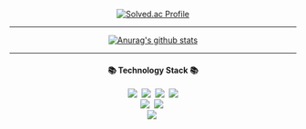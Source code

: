<div align=center>
  
  [![Solved.ac Profile](http://mazassumnida.wtf/api/v2/generate_badge?boj=qkrqudcks7)](https://solved.ac/qkrqudcks7/)
  
  <hr>
  
  [![Anurag's github stats](https://github-readme-stats.vercel.app/api?username=qkrqudcks7&show_icons=true&theme=dark)](https://github.com/qkrqudcks7/github-readme-stats)
  
  <hr>
  
  <h4 align="center">📚 Technology Stack 📚</h4>
  <p align="center">
  <img src="https://img.shields.io/badge/-Python-blue"/>&nbsp
  <img src="https://img.shields.io/badge/-JAVA-orange"/>&nbsp
  <img src="https://img.shields.io/badge/-SpringBoot-navy"/>&nbsp
  <img src="https://img.shields.io/badge/-GO-blue"/>
 <br>
  <img src="https://img.shields.io/badge/-JavaScript-blue"/>&nbsp
  <img src="https://img.shields.io/badge/-Vuejs-yellow"/>&nbsp
 <br>
  <img src="https://img.shields.io/badge/-MySQL-blue"/>&nbsp
 </p>
</div>
